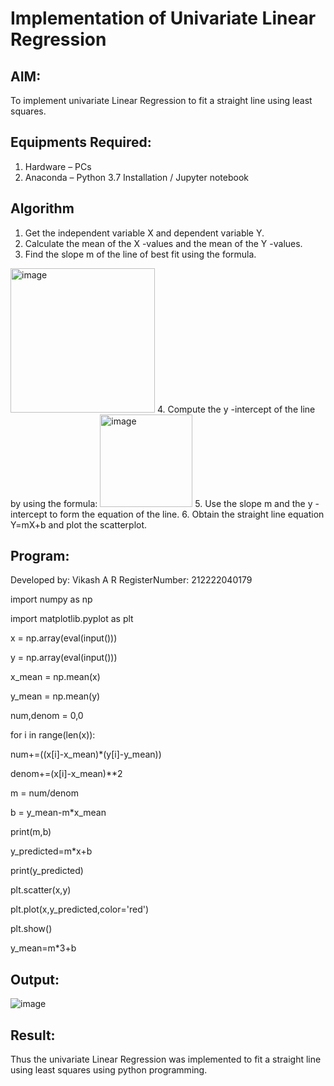 # Implementation of Univariate Linear Regression
## AIM:
To implement univariate Linear Regression to fit a straight line using least squares.

## Equipments Required:
1. Hardware – PCs
2. Anaconda – Python 3.7 Installation / Jupyter notebook

## Algorithm
1. Get the independent variable X and dependent variable Y.
2. Calculate the mean of the X -values and the mean of the Y -values.
3. Find the slope m of the line of best fit using the formula. 
<img width="231" alt="image" src="https://user-images.githubusercontent.com/93026020/192078527-b3b5ee3e-992f-46c4-865b-3b7ce4ac54ad.png">
4. Compute the y -intercept of the line by using the formula:
<img width="148" alt="image" src="https://user-images.githubusercontent.com/93026020/192078545-79d70b90-7e9d-4b85-9f8b-9d7548a4c5a4.png">
5. Use the slope m and the y -intercept to form the equation of the line.
6. Obtain the straight line equation Y=mX+b and plot the scatterplot.

## Program:
Developed by: Vikash A R
RegisterNumber:  212222040179

import numpy as np

import matplotlib.pyplot as plt

x = np.array(eval(input()))

y = np.array(eval(input()))

x_mean = np.mean(x)

y_mean = np.mean(y)

num,denom = 0,0

for i in range(len(x)):

  num+=((x[i]-x_mean)*(y[i]-y_mean))
  
  denom+=(x[i]-x_mean)**2
  
m = num/denom

b = y_mean-m*x_mean

print(m,b)

y_predicted=m*x+b

print(y_predicted)

plt.scatter(x,y)

plt.plot(x,y_predicted,color='red')

plt.show()

y_mean=m*3+b

## Output:
![image](https://github.com/VIKASHAR/Find-the-best-fit-line-using-Least-Squares-Method/assets/119405655/772207af-45c6-43bf-ab2f-bdd517fbfd6c)


## Result:
Thus the univariate Linear Regression was implemented to fit a straight line using least squares using python programming.
